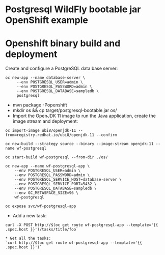 # Postgresql WildFly bootable jar OpenShift example

Openshift binary build and deployment
=====================================

Create and configure a PostgreSQL data base server:

```
oc new-app --name database-server \
     --env POSTGRESQL_USER=admin \
     --env POSTGRESQL_PASSWORD=admin \
     --env POSTGRESQL_DATABASE=sampledb \
     postgresql
```

* mvn package -Popenshift
* mkdir os && cp target/postgresql-bootable.jar os/
* Import the OpenJDK 11 image to run the Java application, create the image stream and deployment:
```
oc import-image ubi8/openjdk-11 --from=registry.redhat.io/ubi8/openjdk-11 --confirm

oc new-build --strategy source --binary --image-stream openjdk-11 --name wf-postgresql

oc start-build wf-postgresql --from-dir ./os/

oc new-app --name wf-postgresql-app \
    --env POSTGRESQL_USER=admin \
    --env POSTGRESQL_PASSWORD=admin \
    --env POSTGRESQL_SERVICE_HOST=database-server \
    --env POSTGRESQL_SERVICE_PORT=5432 \
    --env POSTGRESQL_DATABASE=sampledb \
    --env GC_METASPACE_SIZE=96 \
    wf-postgresql

oc expose svc/wf-postgresql-app
```
* Add a new task:
```
curl -X POST http://$(oc get route wf-postgresql-app --template='{{ .spec.host }}')/tasks/title/foo`

* Get all the tasks:
`curl http://$(oc get route wf-postgresql-app --template='{{ .spec.host }}')`

